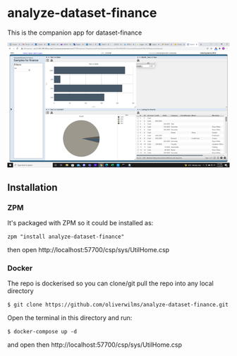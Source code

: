 # analyze-dataset-finance
This is the companion app for dataset-finance

![screenshot](https://github.com/oliverwilms/bilder/blob/main/analyze-dataset-finance_Dashboard.png)

## Installation 

### ZPM
It's packaged with ZPM so it could be installed as:
```
zpm "install analyze-dataset-finance"
```
then open http://localhost:57700/csp/sys/UtilHome.csp


### Docker
The repo is dockerised so you can clone/git pull the repo into any local directory

```
$ git clone https://github.com/oliverwilms/analyze-dataset-finance.git
```

Open the terminal in this directory and run:

```
$ docker-compose up -d
```
and open then http://localhost:57700/csp/sys/UtilHome.csp
